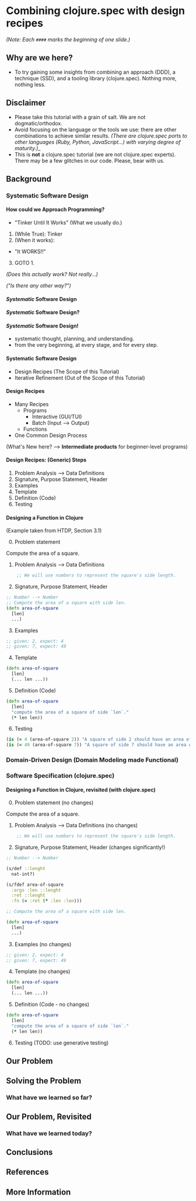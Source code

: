 # Combining clojure.spec with design recipes

_(Note: Each `####` marks the beginning of one slide.)_

## Why are we here?

- To try gaining some insights from combining an approach (DDD), a technique (SSD), and a tooling library (clojure.spec).
  Nothing more, nothing less.

## Disclaimer

- Please take this tutorial with a grain of salt. We are not dogmatic/orthodox.
- Avoid focusing on the language or the tools we use: there are other combinations to achieve similar results.
_(There are clojure.spec ports to other languages (Ruby, Python, JavaScript...) with varying degree of maturity.)__
- This is **not** a clojure.spec tutorial (we are not clojure.spec experts). There may be a few glitches in our code. Please, bear with us.

## Background

### Systematic Software Design

#### How could we Approach Programming?

- "Tinker Until It Works"
(What we usually do.)

1. (While True): Tinker
2. (When it works):
 - "It WORKS!!"
3. GOTO 1.

_(Does this actually work? Not really...)_

_("Is there any other way?")_

#### _Systematic_ Software Design

#### _Systematic_ Software Design?

#### _Systematic_ Software Design!

- systematic thought, planning, and understanding.
- from the very beginning, at every stage, and for every step.

#### Systematic Software Design

- Design Recipes (The Scope of this Tutorial)
- Iterative Refinement (Out of the Scope of this Tutorial)

#### Design Recipes

- Many Recipes
  - Programs
    - Interactive (GUI/TUI)
    - Batch (Input --> Output)
  - Functions
- One Common Design Process

(What's New here? --> **Intermediate products** for beginner-level programs)

#### Design Recipes: (Generic) Steps

1. Problem Analysis --> Data Definitions
2. Signature, Purpose Statement, Header
3. Examples
4. Template
5. Definition (Code)
6. Testing

#### Designing a Function in Clojure

(Example taken from HTDP, Section 3.1)

0. Problem statement

Compute the area of a square.

1. Problem Analysis --> Data Definitions

```clojure
    ;; We will use numbers to represent the square's side length.
```

2. Signature, Purpose Statement, Header

```clojure
;; Number --> Number
;; Compute the area of a square with side len.
(defn area-of-square
  [len]
  ...)
```

3. Examples

```clojure
;; given: 2, expect: 4
;; given: 7, expect: 49
```

4. Template

```clojure
(defn area-of-square
  [len]
  (... len ...))
```

5. Definition (Code)

```clojure
(defn area-of-square
  [len]
  "compute the area of a square of side `len`."
  (* len len))
```

6. Testing

```clojure
(is (= 4 (area-of-square 2)) "A square of side 2 should have an area of 4.")
(is (= 49 (area-of-square 7)) "A square of side 7 should have an area of 49.")
```

### Domain-Driven Design (Domain Modeling made Functional)

### Software Specification (clojure.spec)

#### Designing a Function in Clojure, revisited (with clojure.spec)

0. Problem statement (no changes)

Compute the area of a square.

1. Problem Analysis --> Data Definitions (no changes)

```clojure
    ;; We will use numbers to represent the square's side length.
```

2. Signature, Purpose Statement, Header (changes significantly!)

```clojure
;; Number --> Number

(s/def ::lenght
  nat-int?)

(s/fdef area-of-square
  :args :len ::lenght
  :ret ::lenght
  :fn (= :ret (* :len :len)))

;; Compute the area of a square with side len.

(defn area-of-square
  [len]
  ...)
```

3. Examples (no changes)

```clojure
;; given: 2, expect: 4
;; given: 7, expect: 49
```

4. Template (no changes)

```clojure
(defn area-of-square
  [len]
  (... len ...))
```

5. Definition (Code - no changes)

```clojure
(defn area-of-square
  [len]
  "compute the area of a square of side `len`."
  (* len len))
```

6. Testing (TODO: use generative testing)

## Our Problem

## Solving the Problem

### What have we learned so far?

## Our Problem, Revisited

### What have we learned today?

## Conclusions

## References

## More Information
